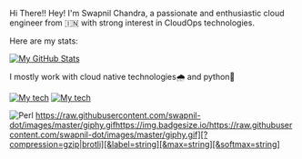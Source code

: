 Hi There!!
Hey! I'm Swapnil Chandra, a passionate and enthusiastic cloud engineer from 🇮🇳 with strong interest in CloudOps technologies.

Here are my stats:

[![My GitHub Stats](https://github-readme-stats.vercel.app/api/?username=swapnil-dot&count_private=true&theme=tokyonight&showicons=true)]()



I mostly work with cloud native technologies🌧 and python🐍 

[![My tech](https://raw.githubusercontent.com/itsksaurabh/itsksaurabh/master/assets/aws.gif)]()
[![My tech](https://img.badgesize.io/https://raw.githubusercontent.com/swapnil-dot/images/master/giphy.gif][?compression=gzip|brotli][&label=string][&max=string][&softmax=string]
)]()



![Perl](https://img.shields.io/badge/perl-%2339457E.svg?style=for-the-badge&logo=perl&logoColor=white)
https://raw.githubusercontent.com/swapnil-dot/images/master/giphy.gifhttps://img.badgesize.io/https://raw.githubusercontent.com/swapnil-dot/images/master/giphy.gif][?compression=gzip|brotli][&label=string][&max=string][&softmax=string]
